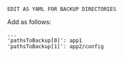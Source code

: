 `EDIT AS YAML FOR BACKUP DIRECTORIES`

Add as follows:
```
...
'pathsToBackup[0]': app1
'pathsToBackup[1]': app2/config

```
